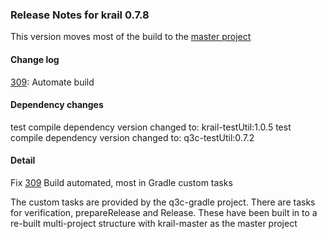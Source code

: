 ### Release Notes for krail 0.7.8

This version moves most of the build to the [master project](https://github.com/davidsowerby/krail-master)

#### Change log

   [309](https://github.com/davidsowerby/krail/issues/309): Automate build


#### Dependency changes

   test compile dependency version changed to: krail-testUtil:1.0.5
   test compile dependency version changed to: q3c-testUtil:0.7.2

#### Detail

Fix [309](https://github.com/davidsowerby/krail/issues/309)  Build automated, most in Gradle custom tasks

The custom tasks are provided by the q3c-gradle project. There are tasks for verification, prepareRelease and Release.  These have been built in to a re-built multi-project structure with krail-master as the master project



